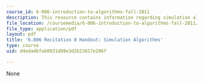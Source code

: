 ```yaml
---
course_id: 6-006-introduction-to-algorithms-fall-2011
description: This resource contains information regarding simulation algorithms.
file_location: /coursemedia/6-006-introduction-to-algorithms-fall-2011/d4eda4bfab0931d89e3d2b23817e206f_MIT6_006F11_rec08_handout.pdf
file_type: application/pdf
layout: pdf
title: '6.006 Recitation 8 Handout: Simulation Algorithms'
type: course
uid: d4eda4bfab0931d89e3d2b23817e206f

---
```

None